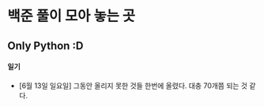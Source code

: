 # 백준 풀이 모아 놓는 곳

## Only Python :D

#### 일기

- [6월 13일 일요일] 그동안 올리지 못한 것들 한번에 올렸다. 대충 70개쯤 되는 것 같다.
